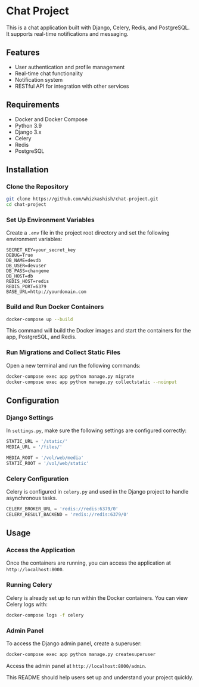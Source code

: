 
# Chat Project

This is a chat application built with Django, Celery, Redis, and PostgreSQL. It supports real-time notifications and messaging.

## Features

- User authentication and profile management
- Real-time chat functionality
- Notification system
- RESTful API for integration with other services

## Requirements

- Docker and Docker Compose
- Python 3.9
- Django 3.x
- Celery
- Redis
- PostgreSQL

## Installation

### Clone the Repository

```bash
git clone https://github.com/whizkashish/chat-project.git
cd chat-project
```

### Set Up Environment Variables

Create a `.env` file in the project root directory and set the following environment variables:

```
SECRET_KEY=your_secret_key
DEBUG=True
DB_NAME=devdb
DB_USER=devuser
DB_PASS=changeme
DB_HOST=db
REDIS_HOST=redis
REDIS_PORT=6379
BASE_URL=http://yourdomain.com
```

### Build and Run Docker Containers

```bash
docker-compose up --build
```

This command will build the Docker images and start the containers for the app, PostgreSQL, and Redis.

### Run Migrations and Collect Static Files

Open a new terminal and run the following commands:

```bash
docker-compose exec app python manage.py migrate
docker-compose exec app python manage.py collectstatic --noinput
```

## Configuration

### Django Settings

In `settings.py`, make sure the following settings are configured correctly:

```python
STATIC_URL = '/static/'
MEDIA_URL = '/files/'

MEDIA_ROOT = '/vol/web/media'
STATIC_ROOT = '/vol/web/static'
```

### Celery Configuration

Celery is configured in `celery.py` and used in the Django project to handle asynchronous tasks.

```python
CELERY_BROKER_URL = 'redis://redis:6379/0'
CELERY_RESULT_BACKEND = 'redis://redis:6379/0'
```

## Usage

### Access the Application

Once the containers are running, you can access the application at `http://localhost:8000`.

### Running Celery

Celery is already set up to run within the Docker containers. You can view Celery logs with:

```bash
docker-compose logs -f celery
```

### Admin Panel

To access the Django admin panel, create a superuser:

```bash
docker-compose exec app python manage.py createsuperuser
```

Access the admin panel at `http://localhost:8000/admin`.


This README should help users set up and understand your project quickly.